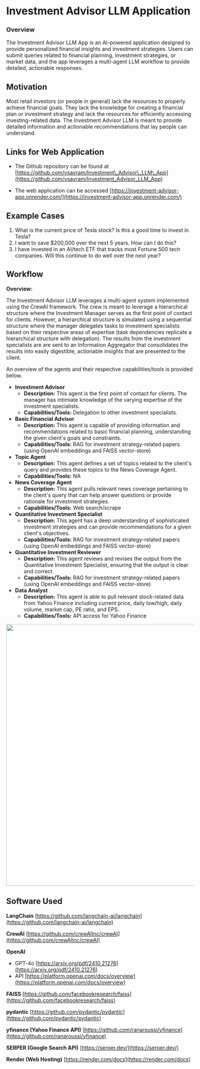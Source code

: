 # Investment Advisor LLM Application

### Overview
The Investment Advisor LLM App is an AI-powered application designed to provide personalized financial insights and investment strategies. 
Users can submit queries related to financial planning, investment strategies, or market data, and the app leverages a multi-agent LLM workflow 
to provide detailed, actionable responses.

## Motivation

Most retail investors (or people in general) lack the resources to properly achieve financial goals. They lack the knowledge for creating a financial plan or investment strategy and lack the resources for efficiently accessing investing-related data. The Investment Advisor LLM is meant to provide detailed information and actionable recommendations that lay people can understand. 

## Links for Web Application

* The Github repository can be found at [https://github.com/vsavram/Investment\_Advisor\_LLM\_App](https://github.com/vsavram/Investment_Advisor_LLM_App)

* The web application can be accessed [https://investment-advisor-app.onrender.com/](https://investment-advisor-app.onrender.com/)

## Example Cases

1. What is the current price of Tesla stock? Is this a good time to invest in Tesla?
2. I want to save \$200,000 over the next 5 years. How can I do this?
3. I have invested in an AI/tech ETF that tracks most Fortune 500 tech companies. Will this continue to do well over the next year?

## Workflow

**Overview:**

The Investment Advisor LLM leverages a multi-agent system implemented using the CrewAI framework. The crew is meant to leverage a hierarchical structure where the Investment Manager serves as the first point of contact for clients. However, a hierarchical structure is simulated using a sequential structure where the manager delegates tasks to investment specialists based on their respective areas of expertise (task dependencies replicate a hierarchical structure with delegation). The results from the investment specialists are are sent to an Information Aggregator that consolidates the results into easily digestible, actionable insights that are presented to the client.

An overview of the agents and their respective capabilities/tools is provided below.

* **Investment Advisor** 
	* **Description:** This agent is the first point of contact for clients. The manager has intimiate knowledge of the varying expertise of the investment specialists.
	* **Capabilities/Tools:** Delegation to other investment specialists.
* **Basic Financial Advisor** 
	* **Description:** This agent is capable of providing information and recommendations related to basic financial planning, understanding the given client's goals and constraints.
	* **Capabilities/Tools:** RAG for investment strategy-related papers (using OpenAI embeddings and FAISS vector-store)
* **Topic Agent** 
	* **Description:** This agent defines a set of topics related to the client's query and provides these topics to the News Coverage Agent.
	* **Capabilities/Tools:** NA
* **News Coverage Agent** 
	* **Description:** This agent pulls relevant news coverage pertaining to the client's query that can help answer questions or provide rationale for investment strategies.
	* **Capabilities/Tools:** Web search/scrape
* **Quantitative Investment Specialist** 
	* **Description:** This agent has a deep understanding of sophisticated investment strategies and can provide recommendations for a given client's objectives.
	* **Capabilities/Tools:** RAG for investment strategy-related papers (using OpenAI embeddings and FAISS vector-store)
* **Quantitative Investment Reviewer** 
	* **Description:** This agent reviews and revises the output from the Quantitative Investment Specialist, ensuring that the output is clear and correct.
	* **Capabilities/Tools:** RAG for investment strategy-related papers (using OpenAI embeddings and FAISS vector-store)
* **Data Analyst** 
	* **Description:** This agent is able to pull relevant stock-related data from Yahoo Finance including current price, daily low/high, daily volume, market cap, PE ratio, and EPS.
	* **Capabilities/Tools:** API access for Yahoo Finance

<div style="text-align: center;">
<img src="workflow.png" alt="" width="700">
</div>

## Software Used

**LangChain** 
[https://github.com/langchain-ai/langchain](https://github.com/langchain-ai/langchain)

**CrewAI** 
[https://github.com/crewAIInc/crewAI](https://github.com/crewAIInc/crewAI)

**OpenAI** 

* GPT-4o [https://arxiv.org/pdf/2410.21276](https://arxiv.org/pdf/2410.21276)
* API [https://platform.openai.com/docs/overview](https://platform.openai.com/docs/overview) 

**FAISS** 
[https://github.com/facebookresearch/faiss](https://github.com/facebookresearch/faiss)

**pydantic**
[https://github.com/pydantic/pydantic](https://github.com/pydantic/pydantic)

**yfinance (Yahoo Finance API)**
[https://github.com/ranaroussi/yfinance](https://github.com/ranaroussi/yfinance)

**SERPER (Google Search API)**
[https://serper.dev/](https://serper.dev/)

**Render (Web Hosting)**
[https://render.com/docs](https://render.com/docs)
